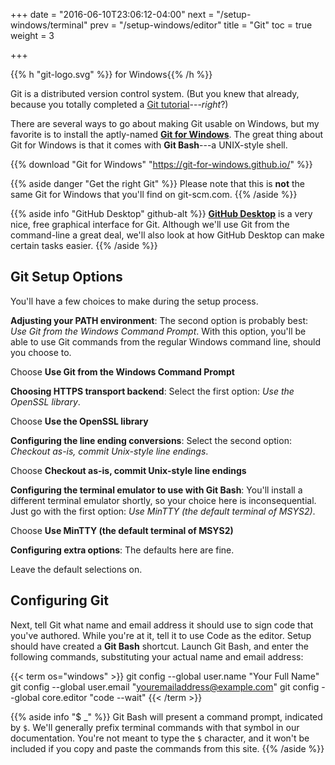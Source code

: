 +++
date = "2016-06-10T23:06:12-04:00"
next = "/setup-windows/terminal"
prev = "/setup-windows/editor"
title = "Git"
toc = true
weight = 3

+++

{{% h "git-logo.svg" %}} for Windows{{% /h %}}

Git is a distributed version control system. (But you knew that already, because you totally completed a [Git tutorial](/prereqs/git/)---_right_?)

There are several ways to go about making Git usable on Windows, but my favorite is to install the aptly-named **[Git for Windows](https://git-for-windows.github.io/)**. The great thing about Git for Windows is that it comes with **Git Bash**---a UNIX-style shell.

{{% download "Git for Windows" "https://git-for-windows.github.io/" %}}

{{% aside danger "Get the right Git" %}}
Please note that this is **not** the same Git for Windows that you'll find on git-scm.com.
{{% /aside %}}

{{% aside info "GitHub Desktop" github-alt %}}
**[GitHub Desktop](https://desktop.github.com/)** is a very nice, free graphical interface for Git. Although we'll use Git from the command-line a great deal, we'll also look at how GitHub Desktop can make certain tasks easier.
{{% /aside %}}

## Git Setup Options

You'll have a few choices to make during the setup process.

**Adjusting your PATH environment**:
The second option is probably best: _Use Git from the Windows Command Prompt_. With this option, you'll be able to use Git commands from the regular Windows command line, should you choose to.

<div class="img git-win-01-path"><span>Choose <strong>Use Git from the Windows Command Prompt</strong></span></div>

**Choosing HTTPS transport backend**:
Select the first option: _Use the OpenSSL library_.

<div class="img git-win-02-https"><span>Choose <strong>Use the OpenSSL library</strong></span></div>

**Configuring the line ending conversions**:
Select the second option: _Checkout as-is, commit Unix-style line endings_.

<div class="img git-win-03-line-endings"><span>Choose <strong>Checkout as-is, commit Unix-style line endings</strong></span></div>

**Configuring the terminal emulator to use with Git Bash**:
You'll install a different terminal emulator shortly, so your choice here is inconsequential. Just go with the first option: _Use MinTTY (the default terminal of MSYS2)_.

<div class="img git-win-04-terminal"><span>Choose <strong>Use MinTTY (the default terminal of MSYS2)</strong></span></div>

**Configuring extra options**:
The defaults here are fine.

<div class="img git-win-05-extras"><span>Leave the default selections on.</span></div>

## Configuring Git

Next, tell Git what name and email address it should use to sign code that you've authored. While you're at it, tell it to use Code as the editor. Setup should have created a **Git Bash** shortcut. Launch Git Bash, and enter the following commands, substituting your actual name and email address:

{{< term os="windows" >}}
git config --global user.name "Your Full Name"
git config --global user.email "youremailaddress@example.com"
git config --global core.editor "code --wait"
{{< /term >}}

{{% aside info "$ _" %}}
Git Bash will present a command prompt, indicated by `$`. We'll generally prefix terminal commands with that symbol in our documentation. You're not meant to type the `$` character, and it won't be included if you copy and paste the commands from this site.
{{% /aside %}}